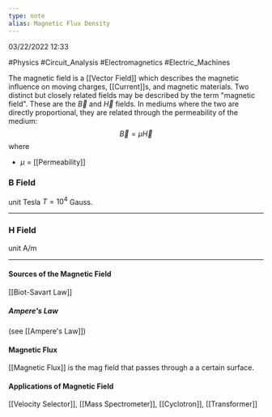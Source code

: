 ```yaml
---
type: note
alias: Magnetic Flux Density
---
```

03/22/2022 12:33

  #Physics #Circuit_Analysis #Electromagnetics #Electric_Machines 

The magnetic field is a [[Vector Field]] which describes the magnetic influence on moving charges, [[Current]]s, and magnetic materials. Two distinct but closely related fields may be described by the term "magnetic field". These are the $\vec{B}$ and $\vec{H}$ fields. In mediums where the two are directly proportional, they are related through the permeability of the medium:
$$
\vec{B}=\mu \vec{H}
$$
where
- $\mu$ = [[Permeability]]

### B Field
unit Tesla $T=10^4$ Gauss. 


---

### H Field
unit A/m




---

#### Sources of the Magnetic Field
[[Biot-Savart Law]]

##### Ampere's Law
(see [[Ampere's Law]])

#### Magnetic Flux
[[Magnetic Flux]] is the mag field that passes through a a certain surface.

#### Applications of Magnetic Field
[[Velocity Selector]], [[Mass Spectrometer]], [[Cyclotron]], [[Transformer]]
